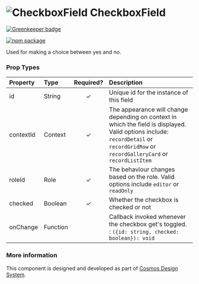 # ![CheckboxField](https://user-images.githubusercontent.com/44801418/48109933-0f944f00-e27c-11e8-975c-deaa9baab76a.png) CheckboxField

[![Greenkeeper badge](https://badges.greenkeeper.io/entercosmos/checkbox-field.svg)](https://greenkeeper.io/)

[![npm package][npm-badge]][npm]

Used for making a choice between yes and no.

### Prop Types

| Property | Type | Required? | Description |
|:---|:---|:---:|:---|
| id | String | ✓ | Unique id for the instance of this field |
| contextId | Context | ✓ | The appearance will change depending on context in which the field is displayed. Valid options include: `recordDetail` or `recordGridRow` or `recordGalleryCard` or `recordListItem` |
| roleId | Role | ✓ | The behaviour changes based on the role. Valid options include `editor` or `readOnly` |
| checked | Boolean | ✓ | Whether the checkbox is checked or not |
| onChange | Function |  | Callback invoked whenever the checkbox get's toggled. : `({id: string, checked: boolean}): void` |

### More information

This component is designed and developed as part of [Cosmos Design System][cmds]. 

[cmds]: https://github.com/entercosmos/cosmos
[npm-badge]: https://img.shields.io/npm/v/@cmds/checkbox-field.svg
[npm]: https://www.npmjs.com/package/@cmds/checkbox-field
